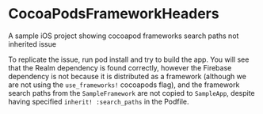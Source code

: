# CocoaPodsFrameworkHeaders
A sample iOS project showing cocoapod frameworks search paths not inherited issue

To replicate the issue, run pod install and try to build the app. You will see that the Realm dependency is found correctly, however the Firebase dependency is not because it is distributed as a framework (although we are not using the `use_frameworks!` cocoapods flag), and the framework search paths from the `SampleFramework` are not copied to `SampleApp`, despite having specified `inherit! :search_paths` in the Podfile.
